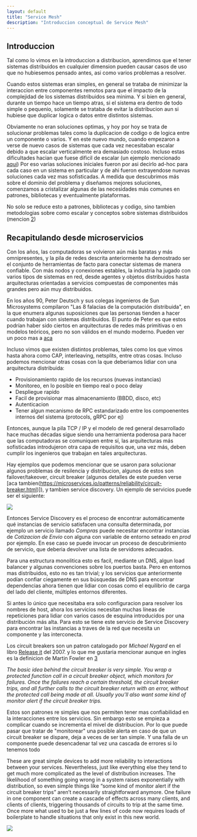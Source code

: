 ```yaml
---
layout: default
title: "Service Mesh"
description: "Introduccion conceptual de Service Mesh"
---
```


## Introduccion

Tal como lo vimos en la introduccion a distribucion, aprendimos que el tener sistemas distribuidos en cualquier dimension pueden causar casos de uso que no hubiesemos pensado antes, asi como varios problemas a resolver.

Cuando estos sistemas eran simples, en general se trataba de minimizar la interaccion entre componentes remotos para que el impacto de la complejidad de los sistemas distribuidos sea minima. Y si bien en general, durante un tiempo hace un tiempo atras, si el sistema era dentro de todo simple o pequenio, solamente se trataba de evitar la distribucion aun si hubiese que duplicar logica o datos entre distintos sistemas.

Obviamente no eran soluciones optimas, y hoy por hoy se trata de solucionar problemas tales como la duplicacion de codigo o de logica entre un componente o varios. Y en este nuevo mundo, cuando empezaron a verse de nuevo casos de sistemas que cada vez necesitaban escalar debido a que escalar verticalmente era demasiado costoso. Incluso estas dificultades hacian que fuese dificil de escalar (un ejemplo mencionado [aqui](http://highscalability.com/blog/2009/10/13/why-are-facebook-digg-and-twitter-so-hard-to-scale.html))
Por eso varias soluciones iniciales fueron por asi decirlo ad-hoc para cada caso en un sistema en particular y de ahi fueron extrayendose nuevas soluciones cada vez mas sofisticadas. 
A medida que descubrimos más sobre el dominio del problema y diseñamos mejores soluciones, comenzamos a cristalizar algunas de las necesidades más comunes en patrones, bibliotecas y eventualmente plataformas.

No solo se reduce esto a patrones, bibliotecas y codigo, sino tambien metodologias sobre como escalar y conceptos sobre sistemas distribuidos (mencion [2](http://highscalability.com/blog/2010/6/10/the-four-meta-secrets-of-scaling-at-facebook.html))

## Recapitulando desde microservicios

Con los años, las computadoras se volvieron aún más baratas y más omnipresentes, y la pila de redes descrita anteriormente ha demostrado ser el conjunto de herramientas de facto para conectar sistemas de manera confiable. Con más nodos y conexiones estables, la industria ha jugado con varios tipos de sistemas en red, desde agentes y objetos distribuidos hasta arquitecturas orientadas a servicios compuestas de componentes más grandes pero aún muy distribuidos.

En los años 90, Peter Deutsch y sus colegas ingenieros de Sun Microsystems compilaron "Las 8 falacias de la computación distribuida", en la que enumera algunas suposiciones que las personas tienden a hacer cuando trabajan con sistemas distribuidos. El punto de Peter es que estos podrían haber sido ciertos en arquitecturas de redes más primitivas o en modelos teóricos, pero no son válidos en el mundo moderno. Pueden ver un poco mas a [aca]({{site.relative_url}}/mitos/)

Incluso vimos que existen distintos problemas, tales como los que vimos hasta ahora como CAP, interleaving, netsplits, entre otras cosas. Incluso podemos mencionar otras cosas con la que deberiamos lidiar con una arquitectura distribuida:

- Provisionamiento rapido de los recursos (nuevas instancias)
- Monitoreo, en lo posible en tiempo real o poco delay
- Despliegue rapido
- Facil de provisionar mas almacenamiento (BBDD, disco, etc)
- Autenticacion
- Tener algun mecanismo de RPC estandarizado entre los compoenentes internos del sistema (protocols, gRPC por ej)


Entonces, aunque la pila TCP / IP y el modelo de red general desarrollado hace muchas décadas sigue siendo una herramienta poderosa para hacer que las computadoras se comuniquen entre sí, las arquitecturas más sofisticadas introdujeron otra capa de requisitos que, una vez más, deben cumplir los ingenieros que trabajan en tales arquitecturas.

Hay ejemplos que podemos mencionar que se usaron para solucionar algunos problemas de resilencia y distribucion, algunos de estos son failover/takeover, circuit breaker (algunos detalles de este pueden verse [aca tambien(https://microservices.io/patterns/reliability/circuit-breaker.html)]), y tambien service discovery. Un ejemplo de servicios puede ser el siguiente:

<img src="{{site.relative_url}}/images/service_mesh/1.png" class='center'>

Entonces Service Discovery es el proceso de encontrar automáticamente qué instancias de servicio satisfacen una consulta determinada, por ejemplo un servicio llamado *Compras* puede necesitar encontrar instancias de *Cotizacion de Envio* con alguna con variable de entorno seteado en *prod* por ejemplo. En ese caso se puede invocar un proceso de descubrimiento de servicio, que deberia devolver una lista de servidores adecuados.

Para una estructura monolitica esto es facil, mediante un DNS, algun load balancer y algunas convenciones sobre los puertos basta. Pero en entornos mas distribuidos, esto no es tan trivial; y los servicios que anteriormente podían confiar ciegamente en sus búsquedas de DNS para encontrar dependencias ahora tienen que lidiar con cosas como el equilibrio de carga del lado del cliente, múltiples entornos diferentes. 

 Si antes lo único que necesitaba era solo configuracion para resolver los nombres de host, ahora los servicios necesitan muchas líneas de repeticiones para lidiar con varios casos de esquina introducidos por una distribución más alta. Para esto se tiene este servicio de Service Discovery para encontrar las instancias a traves de la red que necesita un componente y las interconecta.

Los circuit breakers son un patron catalogado por *Michael Nygard* en el libro [Release it]() del 2007. y lo que me gustaria mencionar aunque en ingles es la definicion de Martin Fowler en [3](https://martinfowler.com/bliki/CircuitBreaker.html)

<cite cite="Martin Fowler">The basic idea behind the circuit breaker is very simple. You wrap a protected function call in a circuit breaker object, which monitors for failures. Once the failures reach a certain threshold, the circuit breaker trips, and all further calls to the circuit breaker return with an error, without the protected call being made at all. Usually you’ll also want some kind of monitor alert if the circuit breaker trips.</cite>

Estos son patrones re simples que nos permiten tener mas confiabilidad en la interacciones entre los servicios. Sin embargo esto se empieza a complicar cuando se incrementa el mivel de distribucion. Por lo que puede pasar que tratar de "monitorear" una posible alerta en caso de que un circuit breaker se dispare, deja a veces de ser tan simple. Y una falla de un componente puede desencadenar tal vez una cascada de errores si lo tenemos todo  

These are great simple devices to add more reliability to interactions between your services. Nevertheless, just like everything else they tend to get much more complicated as the level of distribution increases. The likelihood of something going wrong in a system raises exponentially with distribution, so even simple things like “some kind of monitor alert if the circuit breaker trips” aren’t necessarily straightforward anymore. One failure in one component can create a cascade of effects across many clients, and clients of clients, triggering thousands of circuits to trip at the same time. Once more what used to be just a few lines of code now requires loads of boilerplate to handle situations that only exist in this new world.


<img src="{{site.relative_url}}/images/service_mesh/2.png" class='center'>

